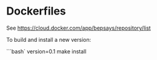 # Dockerfiles

See https://cloud.docker.com/app/bepsays/repository/list

To build and install a new version:

```bash`
version=0.1 make install
```